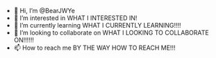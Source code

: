 - 👋 Hi, I’m @BearJWYe
- 👀 I’m interested in WHAT I INTERESTED IN!
- 🌱 I’m currently learning WHAT I CURRENTLY LEARNING!!!!
- 💞️ I’m looking to collaborate on WHAT I LOOKING TO COLLABORATE ON!!!!!!
- 📫 How to reach me BY THE WAY HOW TO REACH ME!!!

<!---
BearJWYe/BearJWYe is a ✨ special ✨ repository because its `README.md` (this file) appears on your GitHub profile.
You can click the Preview link to take a look at your changes.
--->
